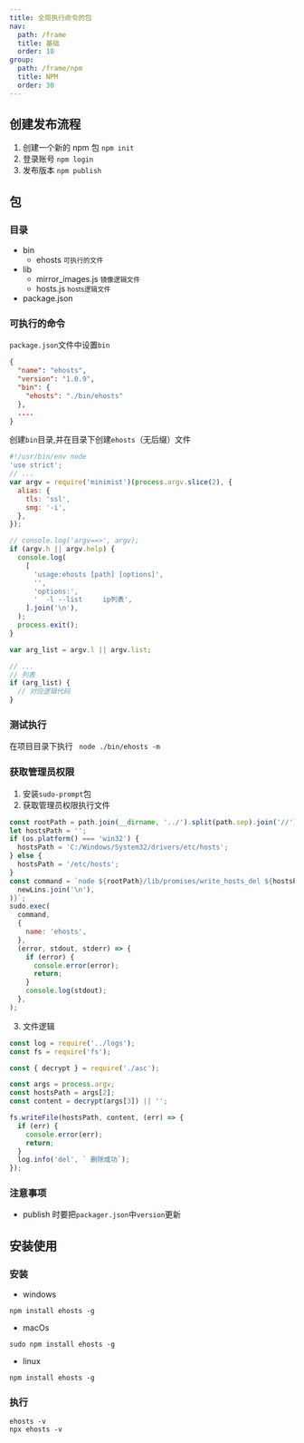 ```yaml
---
title: 全局执行命令的包
nav:
  path: /frame
  title: 基础
  order: 10
group:
  path: /frame/npm
  title: NPM
  order: 30
---
```


## 创建发布流程

1. 创建一个新的 npm 包
   `npm init`
2. 登录账号
   `npm login`
3. 发布版本
   `npm publish`

## 包

### 目录

<Tree>
<ul>
  <li>
    bin
    <ul>
      <li> 
      ehosts
      <small>可执行的文件</small>
      </li>
    </ul>
  </li>
  <li>
    lib
    <ul>
      <li> 
      mirror_images.js
      <small>镜像逻辑文件</small>
      </li>
      <li> 
      hosts.js
      <small>hosts逻辑文件</small>
      </li>
    </ul>
  </li>
  <li> 
   package.json
  </li>
  </ul>
</Tree>

### 可执行的命令

`package.json`文件中设置`bin`

```json
{
  "name": "ehosts",
  "version": "1.0.9",
  "bin": {
    "ehosts": "./bin/ehosts"
  },
  ....
}
```

创建`bin`目录,并在目录下创建`ehosts`（无后缀）文件

```js
#!/usr/bin/env node
'use strict';
// ...
var argv = require('minimist')(process.argv.slice(2), {
  alias: {
    tls: 'ssl',
    smg: '-i',
  },
});

// console.log('argv==>', argv);
if (argv.h || argv.help) {
  console.log(
    [
      'usage:ehosts [path] [options]',
      '',
      'options:',
      '  -l --list     ip列表',
    ].join('\n'),
  );
  process.exit();
}

var arg_list = argv.l || argv.list;

// ...
// 列表
if (arg_list) {
  // 对应逻辑代码
}
```

### 测试执行

在项目目录下执行
` node ./bin/ehosts -m`

### 获取管理员权限

1. 安装`sudo-prompt`包
2. 获取管理员权限执行文件

```js
const rootPath = path.join(__dirname, '../').split(path.sep).join('//');
let hostsPath = '';
if (os.platform() === 'win32') {
  hostsPath = 'C:/Windows/System32/drivers/etc/hosts';
} else {
  hostsPath = '/etc/hosts';
}
const command = `node ${rootPath}/lib/promises/write_hosts_del ${hostsPath} ${encrypt(
  newLins.join('\n'),
)}`;
sudo.exec(
  command,
  {
    name: 'ehosts',
  },
  (error, stdout, stderr) => {
    if (error) {
      console.error(error);
      return;
    }
    console.log(stdout);
  },
);
```

3. 文件逻辑

```js
const log = require('../logs');
const fs = require('fs');

const { decrypt } = require('./asc');

const args = process.argv;
const hostsPath = args[2];
const content = decrypt(args[3]) || '';

fs.writeFile(hostsPath, content, (err) => {
  if (err) {
    console.error(err);
    return;
  }
  log.info('del', ` 删除成功`);
});
```

### 注意事项

- publish 时要把`packager.json`中`version`更新

## 安装使用

### 安装

- windows

```
npm install ehosts -g
```

- macOs

```
sudo npm install ehosts -g
```

- linux

```
npm install ehosts -g
```

### 执行

```ssl
ehosts -v
npx ehosts -v
```

